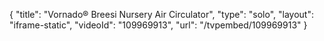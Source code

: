 {
    "title": "Vornado&reg; Breesi Nursery Air Circulator",
    "type": "solo",
    "layout": "iframe-static",
    "videoId": "109969913",
    "url": "\/tvpembed\/109969913"
}